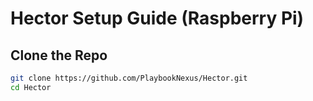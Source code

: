 # Hector Setup Guide (Raspberry Pi)

## Clone the Repo

```bash
git clone https://github.com/PlaybookNexus/Hector.git
cd Hector